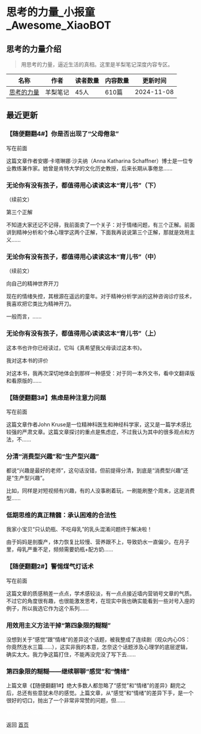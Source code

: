# 思考的力量_小报童_Awesome_XiaoBOT

## 思考的力量介绍
> 用思考的力量，逼近生活的真相。这里是羊梨笔记深度内容专区。  
  


|名称|作者|读者数量|内容数量|更新时间|
|---|---|---|---|---|
|[思考的力量](https://xiaobot.net/p/yanglinote01?refer=0b133df9-27dc-423b-8101-639049001c13)|羊梨笔记|45人|610篇|2024-11-08|

## 最近更新
### 【随便翻翻4#】你是否出现了“父母倦怠”

写在前面

这篇文章作者安娜·卡塔琳娜·沙夫纳（Anna Katharina
Schaffner）博士是一位专业教练兼作家。她曾是肯特大学的文化历史教授，后来长期从事倦怠......

### 无论你有没有孩子，都值得用心读读这本“育儿书”（下）

（续前文）

第三个正解

不知道大家还记不记得，我前面卖了一个关子：对于情绪问题，有三个正解。前面讲到精神分析和个体心理学这两个正解，下面我再说说第三个正解，那就是效用主义......

### 无论你有没有孩子，都值得用心读读这本“育儿书”（中）

（续前文）

向自己的精神世界开刀

现在的情绪失控，其根源在遥远的童年。对于精神分析学派的这种咨询诊疗技术，我喜欢把它类比为精神开刀。

一般而言，......

### 无论你有没有孩子，都值得用心读读这本“育儿书”（上）

这本书也许你已经读过，它叫《真希望我父母读过这本书》。

我对这本书的评价

对这本书，我再次深切地体会到那样一种感受：对于同一本外文书，看中文翻译版和看原版的......

### 【随便翻翻3#】焦虑是种注意力问题

写在前面

这篇文章作者John
Kruse是一位精神科医生和神经科学家，这又是一篇学术感比较强的严肃文章。这篇文章探讨的重点是焦虑症，不过我认为其中的很多观点和方法，不......

### 分清“消费型兴趣”和“生产型兴趣”

都说“兴趣是最好的老师”，这句话没错，但前提得分清，到底是“消费型兴趣”还是“生产型兴趣”。

比如，同样是对短视频有兴趣，有的人没事刷着玩，一刷能刷整个周末，这是消费型......

### 低期思维的真正精髓：承认困难的合法性

我家小宝贝“只认奶瓶、不吃母乳”的乳头混淆问题终于解决啦！

由于妈妈是剖腹产，体力恢复比较慢、营养跟不上，导致奶水一直偏少。在月子里，母乳严重不足，频频需要奶瓶+配方奶......

### 【随便翻翻2#】警惕煤气灯话术

写在前面

这篇文章的质感稍差一点点，学术感较淡，有一点点接近墙内营销号文章的气质。不过它的角度很有趣，也很能激发思考，在现实中我也确实能看到一些对号入座的例子，所以我选它作为这个系列......

### 用效用主义方法干掉“第四象限的糊糊”

没想到关于“感觉”跟“情绪”的差异这个话题，被我整成了连续剧（观众内心OS：你竟然连水三篇……），这实非我的本意，怎奈这个话题涉及心理学的底层逻辑，确实太大。我力争这篇打住，不能再没完没了写下去......

### 第四象限的糊糊——继续聊聊“感觉”和“情绪”

上篇文章《【随便翻翻1#】绝大多数人都忽略了“感觉”和“情绪”的差异》翻完之后，总还有些意犹未尽的感觉。上篇文章，从“感觉”和“情绪”的差异下手，是一个很好的切口，抛出了一个非常非常赞的问题，但......


<a href="https://github.com/Reno9527/awesome-xiaobot" style="color: white; text-decoration: none;">awesome-xiaobot</a>

返回 [首页](../README.md)
